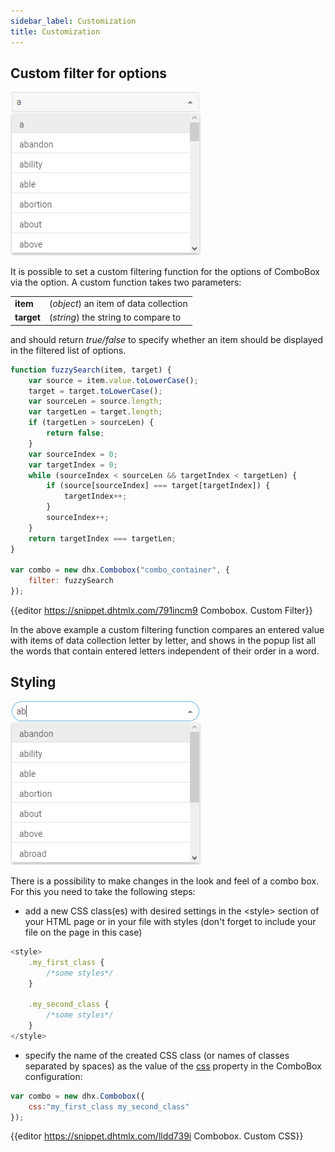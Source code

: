 ```yaml
---
sidebar_label: Customization
title: Customization
---          
```


Custom filter for options
-----------------------

![](../assets/combo/custom_filter.png)

It is possible to set a custom filtering function for the options of ComboBox via the [](combo/api/combobox_filter_config.md) option. A custom function takes two parameters:

<table class="webixdoc_links">
	<tbody>
        <tr>
			<td class="webixdoc_links0"><b>item</b></td>
			<td>(<i>object</i>) an item of data collection</td>
		</tr>
		<tr>
			<td class="webixdoc_links0"><b>target</b></td>
			<td>(<i>string</i>) the string to compare to</td>
		</tr>
    </tbody>
</table>

and should return *true/false* to specify whether an item should be displayed in the filtered list of options.

~~~js
function fuzzySearch(item, target) {
	var source = item.value.toLowerCase();
    target = target.toLowerCase();
    var sourceLen = source.length;
    var targetLen = target.length;
    if (targetLen > sourceLen) {
    	return false;
    }
    var sourceIndex = 0;
    var targetIndex = 0;
    while (sourceIndex < sourceLen && targetIndex < targetLen) {
    	if (source[sourceIndex] === target[targetIndex]) {
    		targetIndex++;
    	}
    	sourceIndex++;
    }
    return targetIndex === targetLen;
}

var combo = new dhx.Combobox("combo_container", {
	filter: fuzzySearch
});
~~~

{{editor    https://snippet.dhtmlx.com/791incm9	Combobox. Custom Filter}}

In the above example a custom filtering function compares an entered value with items of data collection letter by letter, and shows in the popup list all the words that contain entered letters independent of their 
order in a word.


Styling 
-----------

![](../assets/combo/custom_css.png)

There is a possibility to make changes in the look and feel of a combo box. For this you need to take the following steps:

- add a new CSS class(es) with desired settings in the &lt;style&gt; section of your HTML page or in your file with styles (don't forget to include your file on the page in this case)

~~~js
<style>
	.my_first_class {
		/*some styles*/
	}
    
    .my_second_class {
		/*some styles*/
	}
</style>
~~~

- specify the name of the created CSS class (or names of classes separated by spaces) as the value of the [css](combo/api/combobox_css_config.md) property in the ComboBox configuration:

~~~js
var combo = new dhx.Combobox({
    css:"my_first_class my_second_class"
});
~~~

{{editor    https://snippet.dhtmlx.com/lldd739i	Combobox. Custom CSS}}
